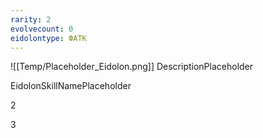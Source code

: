 ```yaml
---
rarity: 2
evolvecount: 0
eidolontype: ФАТК
---
```

![[Temp/Placeholder_Eidolon.png]]
DescriptionPlaceholder

EidolonSkillNamePlaceholder

2

3
